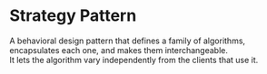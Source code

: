 # Strategy Pattern

A behavioral design pattern that defines a family of algorithms, encapsulates each one, and makes them interchangeable.  
It lets the algorithm vary independently from the clients that use it.